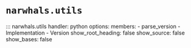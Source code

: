 # `narwhals.utils`

::: narwhals.utils
    handler: python
    options:
      members:
        - parse_version
        - Implementation
        - Version
      show_root_heading: false
      show_source: false
      show_bases: false
